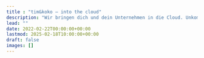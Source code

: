 ```yaml
---
title : "tim&koko — into the cloud"
description: "Wir bringen dich und dein Unternehmen in die Cloud. Unkompliziert und kompetent. Für bessere Ergebnisse und gute Laune. Mit technologischen Lösungen, die begeistern. Und einer involvierenden Zusammenarbeit, die bewegt. Damit Technologie und Mensch nicht gegeneinander arbeiten sondern gemeinsam besseres entsteht."
lead: ""
date: 2022-02-22T00:00:00+00:00
lastmod: 2025-02-18T10:00:00+00:00
draft: false
images: []
---
```


